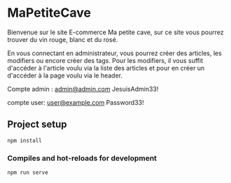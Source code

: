 # MaPetiteCave
Bienvenue sur le site E-commerce Ma petite cave, sur ce site vous pourrez trouver du vin rouge, blanc et du rosé.

En vous connectant en administrateur, vous pourrez créer des articles, les modifiers ou encore créer des tags.
Pour les modifiers, il vous suffit d'accéder à l'article voulu via la liste des articles et pour en créer un d'accéder à la page voulu via le header.

Compte admin :
admin@admin.com
JesuisAdmin33!

compte user:
user@example.com
Password33!

## Project setup
```
npm install
```

### Compiles and hot-reloads for development
```
npm run serve
```
